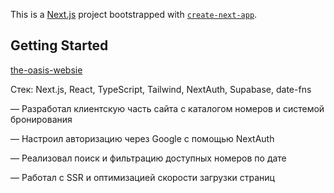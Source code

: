 This is a [Next.js](https://nextjs.org) project bootstrapped with [`create-next-app`](https://github.com/vercel/next.js/tree/canary/packages/create-next-app).

## Getting Started

[the-oasis-websie](https://the-oasis-web-demo.vercel.app/)


Стек: Next.js, React, TypeScript, Tailwind, NextAuth, Supabase, date-fns

— Разработал клиентскую часть сайта с каталогом номеров и системой бронирования

— Настроил авторизацию через Google с помощью NextAuth

— Реализовал поиск и фильтрацию доступных номеров по дате

— Работал с SSR и оптимизацией скорости загрузки страниц
